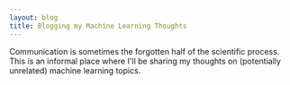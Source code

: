 ```yaml
---
layout: blog
title: Blogging my Machine Learning Thoughts
---
```


Communication is sometimes the forgotten half of the scientific process. This is an informal place where I'll be sharing my thoughts on (potentially unrelated) machine learning topics.